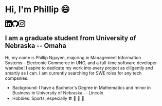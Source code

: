 # Hi, I'm Phillip 😄

[<img align="left" alt="Phillip | LinkedIn" width="22px" src="./linkedin.svg" />][linkedin]

[linkedin]:https://www.linkedin.com/in/philswe/

[<img align="left" alt="Phillip | GitHub" width="22px" src="./github.svg" />][github]

[github]:https://www.github.com/phuclinh9802

[<img align="left" alt="Phillip | Instagram" width="22px" src="./instagram.svg" />][instagram]

[instagram]: https://www.instagram.com/phucnguyen2901

<br/>

## I am a graduate student from University of Nebraska -- Omaha

Hi, my name is Phillip Nguyen, majoring in Management Information Systems - Electronic Commerce in UNO, and a full-time software developer wannabe! I aspire to dedicate my work into every project as diligently and smartly as I can. I am currently searching for SWE roles for any tech companies.

- Background: I have a Bachelor's Degree in Mathematics and minor in Business in University of Nebraska -- Lincoln.
- Hobbies: Sports, especially ⚽ 🏀 🏸 🎾


